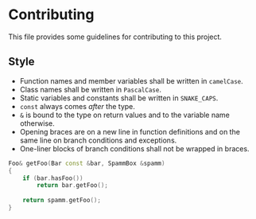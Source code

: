 # Contributing
This file provides some guidelines for contributing to this project.

## Style
* Function names and member variables shall be written in `camelCase`.
* Class names shall be written in `PascalCase`.
* Static variables and constants shall be written in `SNAKE_CAPS`.
* `const` always comes *after* the type.
* `&` is bound to the type on return values and to the variable name otherwise.
* Opening braces are on a new line in function definitions and on the same line on branch conditions and exceptions.
* One-liner blocks of branch conditions shall not be wrapped in braces.

```cpp
Foo& getFoo(Bar const &bar, SpammBox &spamm)
{
    if (bar.hasFoo())
        return bar.getFoo();
    
    return spamm.getFoo();
}
```